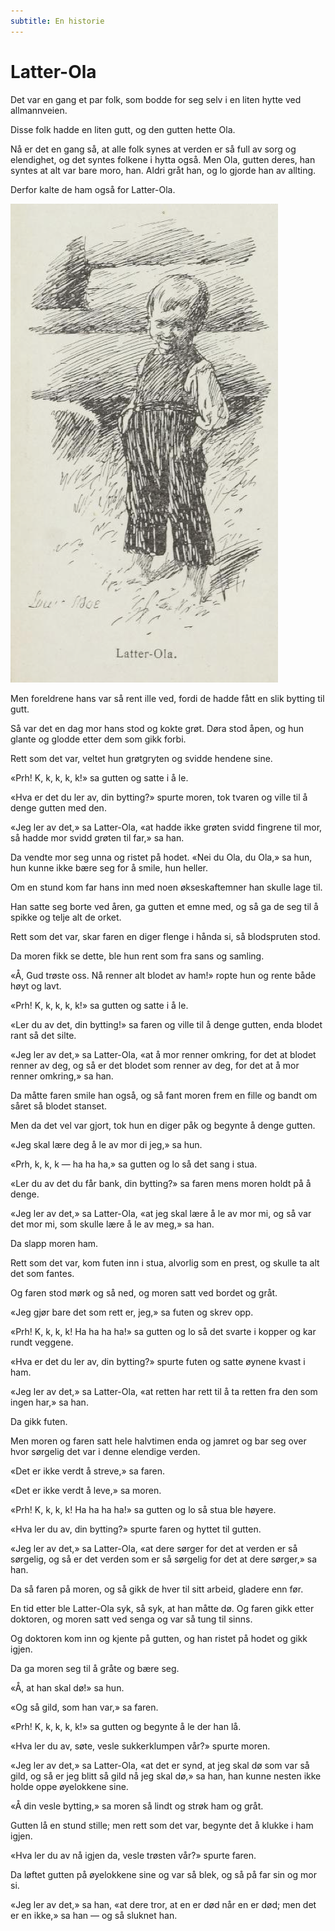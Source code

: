 ```yaml
---
subtitle: En historie
---
```


# Latter-Ola

Det var en gang et par folk, som bodde for seg selv i en liten hytte ved allmannveien.

Disse folk hadde en liten gutt, og den gutten hette Ola.

Nå er det en gang så, at alle folk synes at verden er så full av sorg og elendighet, og det syntes folkene i hytta også. Men Ola, gutten deres, han syntes at alt var bare moro, han. Aldri gråt han, og lo gjorde han av allting.

Derfor kalte de ham også for Latter-Ola.

![Latter-Ola](./lo1.png)

Men foreldrene hans var så rent ille ved, fordi de hadde fått en slik bytting til gutt.

Så var det en dag mor hans stod og kokte grøt. Døra stod åpen, og hun glante og glodde etter dem som gikk forbi.

Rett som det var, veltet hun grøtgryten og svidde hendene sine.

«Prh! K, k, k, k, k!» sa gutten og satte i å le.

«Hva er det du ler av, din bytting?» spurte moren, tok tvaren og ville til å denge gutten med den.

«Jeg ler av det,» sa Latter-Ola, «at hadde ikke grøten svidd fingrene til mor, så hadde mor svidd grøten til far,» sa han.

Da vendte mor seg unna og ristet på hodet. «Nei du Ola, du Ola,» sa hun, hun kunne ikke bære seg for å smile, hun heller.

Om en stund kom far hans inn med noen økseskaftemner han skulle lage til.

Han satte seg borte ved åren, ga gutten et emne med, og så ga de seg til å spikke og telje alt de orket.

Rett som det var, skar faren en diger flenge i hånda si, så blodspruten stod.

Da moren fikk se dette, ble hun rent som fra sans og samling.

«Å, Gud trøste oss. Nå renner alt blodet av ham!» ropte hun og rente både høyt og lavt.

«Prh! K, k, k, k, k!» sa gutten og satte i å le.

«Ler du av det, din bytting!» sa faren og ville til å denge gutten, enda blodet rant så det silte.

«Jeg ler av det,» sa Latter-Ola, «at å mor renner omkring, for det at blodet renner av deg, og så er det blodet som renner av deg, for det at å mor renner omkring,» sa han.

Da måtte faren smile han også, og så fant moren frem en fille og bandt om såret så blodet stanset.

Men da det vel var gjort, tok hun en diger påk og begynte å denge gutten.

«Jeg skal lære deg å le av mor di jeg,» sa hun.

«Prh, k, k, k — ha ha ha,» sa gutten og lo så det sang i stua.

«Ler du av det du får bank, din bytting?» sa faren mens moren holdt på å denge.

«Jeg ler av det,» sa Latter-Ola, «at jeg skal lære å le av mor mi, og så var det mor mi, som skulle lære å le av meg,» sa han.

Da slapp moren ham.

Rett som det var, kom futen inn i stua, alvorlig som en prest, og skulle ta alt det som fantes.

Og faren stod mørk og så ned, og moren satt ved bordet og gråt.

«Jeg gjør bare det som rett er, jeg,» sa futen og skrev opp.

«Prh! K, k, k, k! Ha ha ha ha!» sa gutten og lo så det svarte i kopper og kar rundt veggene.

«Hva er det du ler av, din bytting?» spurte futen og satte øynene kvast i ham.

«Jeg ler av det,» sa Latter-Ola, «at retten har rett til å ta retten fra den som ingen har,» sa han.

Da gikk futen.

Men moren og faren satt hele halvtimen enda og jamret og bar seg over hvor sørgelig det var i denne elendige verden.

«Det er ikke verdt å streve,» sa faren.

«Det er ikke verdt å leve,» sa moren.

«Prh! K, k, k, k! Ha ha ha ha!» sa gutten og lo så stua ble høyere.

«Hva ler du av, din bytting?» spurte faren og hyttet til gutten.

«Jeg ler av det,» sa Latter-Ola, «at dere sørger for det at verden er så sørgelig, og så er det verden som er så sørgelig for det at dere sørger,» sa han.

Da så faren på moren, og så gikk de hver til sitt arbeid, gladere enn før.

En tid etter ble Latter-Ola syk, så syk, at han måtte dø. Og faren gikk etter doktoren, og moren satt ved senga og var så tung til sinns.

Og doktoren kom inn og kjente på gutten, og han ristet på hodet og gikk igjen.

Da ga moren seg til å gråte og bære seg.

«Å, at han skal dø!» sa hun.

«Og så gild, som han var,» sa faren.

«Prh! K, k, k, k, k!» sa gutten og begynte å le der han lå.

«Hva ler du av, søte, vesle sukkerklumpen vår?» spurte moren.

«Jeg ler av det,» sa Latter-Ola, «at det er synd, at jeg skal dø som var så gild, og så er jeg blitt så gild nå jeg skal dø,» sa han, han kunne nesten ikke holde oppe øyelokkene sine.

«Å din vesle bytting,» sa moren så lindt og strøk ham og gråt.

Gutten lå en stund stille; men rett som det var, begynte det å klukke i ham igjen.

«Hva ler du av nå igjen da, vesle trøsten vår?» spurte faren.

Da løftet gutten på øyelokkene sine og var så blek, og så på far sin og mor si.

«Jeg ler av det,» sa han, «at dere tror, at en er død når en er død; men det er en ikke,» sa han — og så sluknet han.
